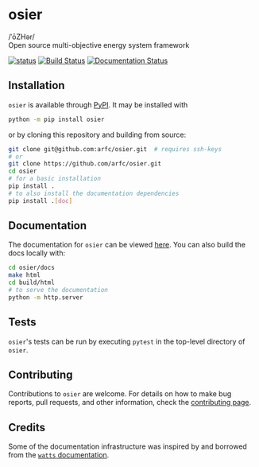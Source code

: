 # osier
/ˈōZHər/ <br>
Open source multi-objective energy system framework

[![status](https://joss.theoj.org/papers/183a04edba2d4952fa1e30c419a844b3/status.svg)](https://joss.theoj.org/papers/183a04edba2d4952fa1e30c419a844b3)
[![Build Status](https://github.com/arfc/osier/actions/workflows/CI.yml/badge.svg)](https://github.com/arfc/osier/actions/workflows/CI.yml)
[![Documentation Status](https://readthedocs.org/projects/osier/badge/?version=latest)](https://osier.readthedocs.io/en/latest/?badge=latest)



## Installation

`osier` is available through [PyPI](https://pypi.org/project/osier/). It may be installed with 
```bash
python -m pip install osier
``` 
or by cloning this repository and building from source:

```bash
git clone git@github.com:arfc/osier.git  # requires ssh-keys
# or
git clone https://github.com/arfc/osier.git
cd osier
# for a basic installation
pip install .
# to also install the documentation dependencies
pip install .[doc]
```


## Documentation
The documentation for `osier` can be viewed [here](https://osier.readthedocs.io/en/latest/). 
You can also build the docs locally with:

```bash
cd osier/docs
make html
cd build/html
# to serve the documentation
python -m http.server
```

## Tests
`osier`'s tests can be run by executing `pytest` in the top-level directory 
of `osier`.


## Contributing

Contributions to `osier` are welcome. For details on how to make bug reports, pull requests, and other information, check the [contributing page](docs/source/contrib.md).


## Credits
Some of the documentation infrastructure was inspired by and borrowed from the [`watts` documentation](https://watts.readthedocs.io/en/latest/index.html).
